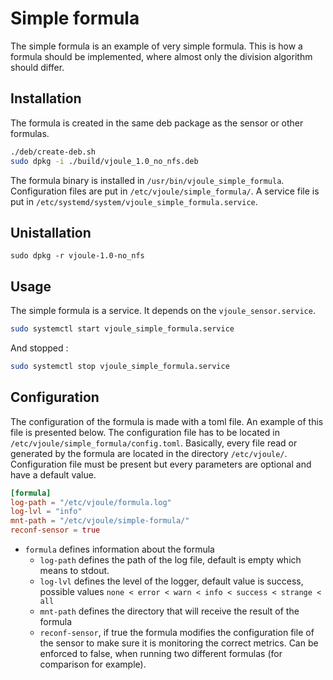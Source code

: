 # Simple formula

The simple formula is an example of very simple formula. This is how a
formula should be implemented, where almost only the division
algorithm should differ.

## Installation 

The formula is created in the same deb package as the sensor or other formulas.

```bash
./deb/create-deb.sh
sudo dpkg -i ./build/vjoule_1.0_no_nfs.deb
```

The formula binary is installed in
`/usr/bin/vjoule_simple_formula`. Configuration files are put in
`/etc/vjoule/simple_formula/`. A service file is put in
`/etc/systemd/system/vjoule_simple_formula.service`.

## Unistallation 

```
sudo dpkg -r vjoule-1.0-no_nfs
```

## Usage 

The simple formula is a service. It depends on the `vjoule_sensor.service`. 

```bash
sudo systemctl start vjoule_simple_formula.service
```

And stopped :

```bash
sudo systemctl stop vjoule_simple_formula.service
```

## Configuration

The configuration of the formula is made with a toml file. An example
of this file is presented below. The configuration file has to be
located in `/etc/vjoule/simple_formula/config.toml`. Basically,
every file read or generated by the formula are located in the
directory `/etc/vjoule/`. Configuration file must be present but
every parameters are optional and have a default value.

```toml
[formula]
log-path = "/etc/vjoule/formula.log"
log-lvl = "info"
mnt-path = "/etc/vjoule/simple-formula/"
reconf-sensor = true
```

- `formula` defines information about the formula
  - `log-path` defines the path of the log file, default is empty which means to stdout.
  - `log-lvl` defines the level of the logger, default value is success, possible values `none < error < warn < info < success < strange < all`
  - `mnt-path` defines the directory that will receive the result of the formula
  - `reconf-sensor`, if true the formula modifies the configuration file of the sensor to make sure it is monitoring the correct metrics. Can be enforced to false, when running two different formulas (for comparison for example).

